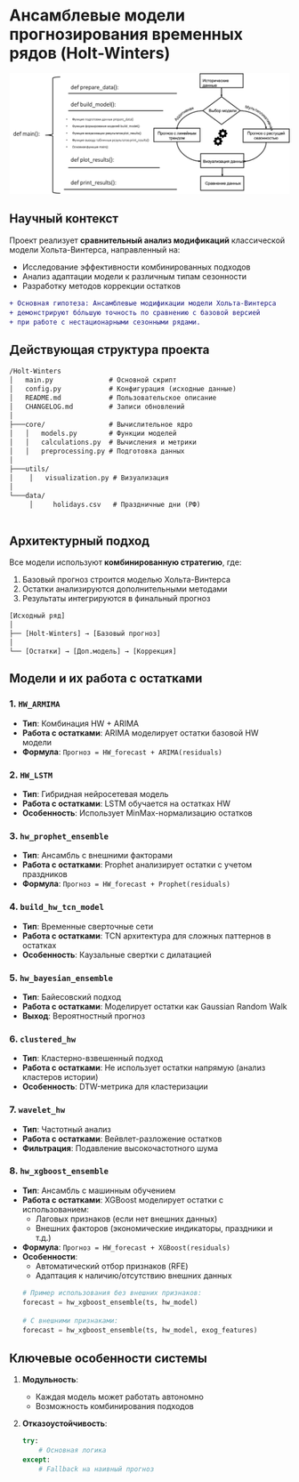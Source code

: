 # Ансамблевые модели прогнозирования временных рядов (Holt-Winters)
![alt text](images/pict1.png)

## Научный контекст

Проект реализует **сравнительный анализ модификаций** классической модели Хольта-Винтерса, направленный на:

- Исследование эффективности комбинированных подходов
- Анализ адаптации модели к различным типам сезонности
- Разработку методов коррекции остатков

```diff
+ Основная гипотеза: Ансамблевые модификации модели Хольта-Винтерса 
+ демонстрируют бо́льшую точность по сравнению с базовой версией 
+ при работе с нестационарными сезонными рядами.
```


## Действующая структура проекта
```
/Holt-Winters
│   main.py              # Основной скрипт
│   config.py            # Конфигурация (исходные данные)
│   README.md            # Пользовательское описание
│   CHANGELOG.md         # Записи обновлений
│
├───core/                # Вычислительное ядро
│   │   models.py        # Функции моделей
│   │   calculations.py  # Вычисления и метрики
│   │   preprocessing.py # Подготовка данных
│
├───utils/
│    │   visualization.py # Визуализация
│  
└───data/
     │     holidays.csv   # Праздничные дни (РФ)
 
```

## Архитектурный подход

Все модели используют **комбинированную стратегию**, где:
1. Базовый прогноз строится моделью Хольта-Винтерса
2. Остатки анализируются дополнительными методами
3. Результаты интегрируются в финальный прогноз

```
[Исходный ряд]
│
├── [Holt-Winters] → [Базовый прогноз]
│
└── [Остатки] → [Доп.модель] → [Коррекция]
```

## Модели и их работа с остатками

### 1. `HW_ARMIMA`
- **Тип**: Комбинация HW + ARIMA
- **Работа с остатками**: ARIMA моделирует остатки базовой HW модели
- **Формула**: `Прогноз = HW_forecast + ARIMA(residuals)`

### 2. `HW_LSTM`
- **Тип**: Гибридная нейросетевая модель
- **Работа с остатками**: LSTM обучается на остатках HW
- **Особенность**: Использует MinMax-нормализацию остатков

### 3. `hw_prophet_ensemble`
- **Тип**: Ансамбль с внешними факторами
- **Работа с остатками**: Prophet анализирует остатки с учетом праздников
- **Формула**: `Прогноз = HW_forecast + Prophet(residuals)`

### 4. `build_hw_tcn_model`
- **Тип**: Временные сверточные сети
- **Работа с остатками**: TCN архитектура для сложных паттернов в остатках
- **Особенность**: Каузальные свертки с дилатацией

### 5. `hw_bayesian_ensemble`
- **Тип**: Байесовский подход
- **Работа с остатками**: Моделирует остатки как Gaussian Random Walk
- **Выход**: Вероятностный прогноз

### 6. `clustered_hw`
- **Тип**: Кластерно-взвешенный подход
- **Работа с остатками**: Не использует остатки напрямую (анализ кластеров истории)
- **Особенность**: DTW-метрика для кластеризации

### 7. `wavelet_hw`
- **Тип**: Частотный анализ
- **Работа с остатками**: Вейвлет-разложение остатков
- **Фильтрация**: Подавление высокочастотного шума

### 8. `hw_xgboost_ensemble`
- **Тип**: Ансамбль с машинным обучением
- **Работа с остатками**: XGBoost моделирует остатки с использованием:
  - Лаговых признаков (если нет внешних данных)
  - Внешних факторов (экономические индикаторы, праздники и т.д.)
- **Формула**: `Прогноз = HW_forecast + XGBoost(residuals)`
- **Особенности**:
  - Автоматический отбор признаков (RFE)
  - Адаптация к наличию/отсутствию внешних данных
  ```python
  # Пример использования без внешних признаков:
  forecast = hw_xgboost_ensemble(ts, hw_model)
  
  # С внешними признаками:
  forecast = hw_xgboost_ensemble(ts, hw_model, exog_features)

## Ключевые особенности системы

1. **Модульность**:
   - Каждая модель может работать автономно
   - Возможность комбинирования подходов

2. **Отказоустойчивость**:
   ```python
   try:
       # Основная логика
   except:
       # Fallback на наивный прогноз
